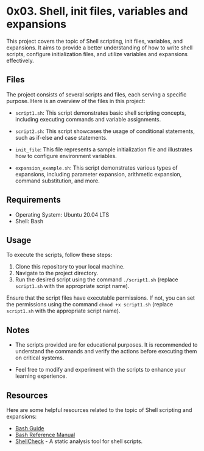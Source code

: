 # 0x03. Shell, init files, variables and expansions

This project covers the topic of Shell scripting, init files, variables, and expansions. It aims to provide a better understanding of how to write shell scripts, configure initialization files, and utilize variables and expansions effectively.

## Files

The project consists of several scripts and files, each serving a specific purpose. Here is an overview of the files in this project:

- `script1.sh`: This script demonstrates basic shell scripting concepts, including executing commands and variable assignments.

- `script2.sh`: This script showcases the usage of conditional statements, such as if-else and case statements.

- `init_file`: This file represents a sample initialization file and illustrates how to configure environment variables.

- `expansion_example.sh`: This script demonstrates various types of expansions, including parameter expansion, arithmetic expansion, command substitution, and more.

## Requirements

- Operating System: Ubuntu 20.04 LTS
- Shell: Bash

## Usage

To execute the scripts, follow these steps:

1. Clone this repository to your local machine.
2. Navigate to the project directory.
3. Run the desired script using the command `./script1.sh` (replace `script1.sh` with the appropriate script name).

Ensure that the script files have executable permissions. If not, you can set the permissions using the command `chmod +x script1.sh` (replace `script1.sh` with the appropriate script name).

## Notes

- The scripts provided are for educational purposes. It is recommended to understand the commands and verify the actions before executing them on critical systems.

- Feel free to modify and experiment with the scripts to enhance your learning experience.

## Resources

Here are some helpful resources related to the topic of Shell scripting and expansions:

- [Bash Guide](https://guide.bash.academy/)
- [Bash Reference Manual](https://www.gnu.org/software/bash/manual/bash.html)
- [ShellCheck](https://www.shellcheck.net/) - A static analysis tool for shell scripts.


